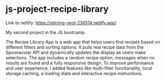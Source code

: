 # js-project-recipe-library

Link to netlify: https://stirring-yeot-236514.netlify.app/

My second project in the JS bootcamp.

The Recipe Library App is a web app that helps users find recipes based on different filters and sorting options. It pulls real recipe data from the Spoonacular API and dynamically updates the display as users make selections. The app includes a random recipe option, messages when no results are found and a fully responsive design. To improve performance and user experience, I added features like multi-filter functionality, local storage caching, a loading state and interactive recipe instructions.